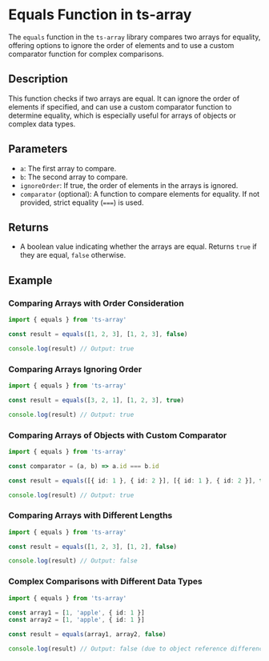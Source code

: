 # Equals Function in ts-array

The `equals` function in the `ts-array` library compares two arrays for equality, offering options to ignore the order of elements and to use a custom comparator function for complex comparisons.

## Description

This function checks if two arrays are equal. It can ignore the order of elements if specified, and can use a custom comparator function to determine equality, which is especially useful for arrays of objects or complex data types.

## Parameters

- `a`: The first array to compare.
- `b`: The second array to compare.
- `ignoreOrder`: If true, the order of elements in the arrays is ignored.
- `comparator` (optional): A function to compare elements for equality. If not provided, strict equality (`===`) is used.

## Returns

- A boolean value indicating whether the arrays are equal. Returns `true` if they are equal, `false` otherwise.

## Example

### Comparing Arrays with Order Consideration

```typescript
import { equals } from 'ts-array'

const result = equals([1, 2, 3], [1, 2, 3], false)

console.log(result) // Output: true
```

### Comparing Arrays Ignoring Order

```typescript
import { equals } from 'ts-array'

const result = equals([3, 2, 1], [1, 2, 3], true)

console.log(result) // Output: true
```

### Comparing Arrays of Objects with Custom Comparator

```typescript
import { equals } from 'ts-array'

const comparator = (a, b) => a.id === b.id

const result = equals([{ id: 1 }, { id: 2 }], [{ id: 1 }, { id: 2 }], true, comparator)

console.log(result) // Output: true
```

### Comparing Arrays with Different Lengths

```typescript
import { equals } from 'ts-array'

const result = equals([1, 2, 3], [1, 2], false)

console.log(result) // Output: false
```

### Complex Comparisons with Different Data Types

```typescript
import { equals } from 'ts-array'

const array1 = [1, 'apple', { id: 1 }]
const array2 = [1, 'apple', { id: 1 }]

const result = equals(array1, array2, false)

console.log(result) // Output: false (due to object reference differences)
```
